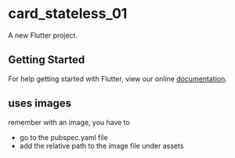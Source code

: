 # card_stateless_01

A new Flutter project.

## Getting Started

For help getting started with Flutter, view our online
[documentation](https://flutter.io/).


## uses images

remember with an image, you have to 
- go to the pubspec.yaml file
- add the relative path to the image file under assets